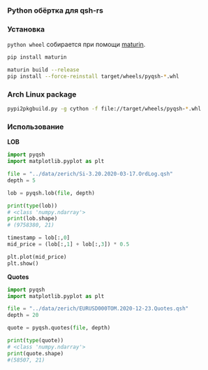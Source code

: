 ### Python обёртка для qsh-rs

### Установка
`python wheel` собирается при помощи [maturin](https://github.com/PyO3/maturin).
```bash
pip install maturin

maturin build --release
pip install --force-reinstall target/wheels/pyqsh-*.whl
```

### Arch Linux package
```bash
pypi2pkgbuild.py -g cython -f file://target/wheels/pyqsh-*.whl
```

### Использование
**LOB**
```python
import pyqsh
import matplotlib.pyplot as plt

file = "../data/zerich/Si-3.20.2020-03-17.OrdLog.qsh"
depth = 5

lob = pyqsh.lob(file, depth)

print(type(lob))
# <class 'numpy.ndarray'>
print(lob.shape)
# (9758380, 21)

timestamp = lob[:,0]
mid_price = (lob[:,1] + lob[:,3]) * 0.5

plt.plot(mid_price)
plt.show()
```
**Quotes**
```python
import pyqsh
import matplotlib.pyplot as plt

file = "../data/zerich/EURUSD000TOM.2020-12-23.Quotes.qsh"
depth = 20

quote = pyqsh.quotes(file, depth)

print(type(quote))
# <class 'numpy.ndarray'>
print(quote.shape)
#(58507, 21)
```
